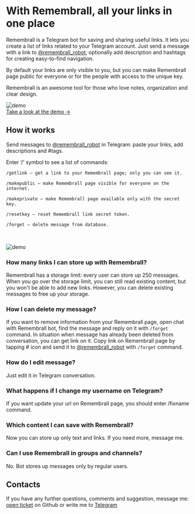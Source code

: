 # With Remembrall, all your links in one place

Remembrall is a Telegram bot for saving and sharing useful links. It lets you create a list of links related to your Telegram account. Just send a message with a link to [@remembrall_robot](https://tgram.lukin/remembrall_robot), optionally add description and hashtags for creating easy-to-find navigation. 

By default your links are only visible to you, but you can make Remembrall page public for everyone or for the people with access to the unique key. 

Remembrall is an awesome tool for those who love notes, organization and clear design. 

![demo](https://user-images.githubusercontent.com/454185/67796573-dc615600-fab2-11e9-9ddb-5c6b40ef73f3.png)
   
[Take a look at the demo →](https://remembrall.app/temenkova)


## How it works 

Send messages to [@remembrall_robot](https://tgram.lukin/remembrall_robot) in Telegram: paste your links, add descriptions and #tags. 

Enter ‘/’ symbol to see a list of commands: 

```
/getlink — get a link to your Remembrall page; only you can see it.  

/makepublic — make Remembrall page visible for everyone on the internet. 

/makeprivate — make Remembrall page available only with the secret key.  

/resetkey — reset Remembrall link secret token.

/forget — delete message from database.
```
   
 
![demo](https://user-images.githubusercontent.com/454185/67789506-ae761480-faa6-11e9-9d56-02964f7cd148.png)
   
 

### How many links I can store up with Remembrall?

Remembrall has a storage limit: every user can store up 250 messages. When you go over the storage limit, you can still read existing content, but you won't be able to add new links. However, you can delete existing messages to free up your storage.

### How I can delete my message? 

If you want to remove information from your Remembrall page, open chat with Remembrall bot, find the message and reply on it with `/forget` command. In situation when message has already been deleted from conversation, you can get link on it. Copy link on Remembrall page by tapping # icon and send it to [@remembrall_robot](https://tgram.lukin/remembrall_robot) with `/forget` command.

### How do I edit message? 

Just edit it in Telegram conversation. 

### What happens if I change my username on Telegram?

If you want update your url on Remembrall page, you should enter /fixname command.

### Which content I can save with Remembrall? 

Now you can store up only text and links. If you need more, message me.

### Can I use Remembrall in groups and channels?

No. Bot stores up messages only by regular users.

## Contacts
If you have any further questions, comments and suggestion, message me: [open ticket](https://github.com/antonlukin/remembrall/issues/new) on Github or write me to [Telegram](https://tgram.lukin/lukin)
